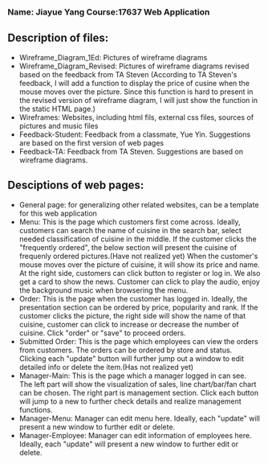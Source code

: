 ### Name: Jiayue Yang Course:17637 Web Application
## Description of files:
- Wireframe_Diagram_1Ed: Pictures of wireframe diagrams
- Wireframe_Diagram_Revised: Pictures of wireframe diagrams revised based on the feedback from TA Steven
   (According to TA Steven's feedback, I will add a function to display 
the price of cusine when the mouse moves over the picture. Since this
function is hard to present in the revised version of wireframe diagram,
I will just show the function in the static HTML page.)
- Wireframes: Websites, including html fils, external css files, sources of pictures and music files
- Feedback-Student: Feedback from a classmate, Yue Yin. Suggestions are based on the first version of web pages
 - Feedback-TA: Feedback from TA Steven. Suggestions are based on wireframe diagrams.

## Desciptions of web pages:
- General page: for generalizing other related websites, can be a template for this web application
- Menu: This is the page which customers first come across. Ideally, customers can search the name of cuisine in the search bar, select needed classification of cuisine in the middle. If the customer clicks the "frequently ordered", the below section will present the cuisine of frequenly ordered pictures.(Have not realized yet) When the customer's mouse moves over the picture of cuisine, it will show its price and name. At the right side, customers can click button to register or log in. We also get a card to show the news. Customer can click to play the audio, enjoy the background music when browsering the menu.
- Order: This is the page when the customer has logged in. Ideally, the presentation section can be ordered by price, popularity and rank. If the customer clicks the picture, the right side will show the name of that cuisine, customer can click to increase or decrease the number of cuisine. Click "order" or "save" to proceed orders.
- Submitted Order: This is the page which employees can view the orders from customers. The orders can be ordered by store and status. Clicking each "update" button will further jump out a window to edit detailed info or delete the item.(Has not realized yet)
- Manager-Main: This is the page which a manager logged in can see. The left part will show the visualization of sales, line chart/bar/fan chart can be chosen. The right part is management section. Click each button will jump to a new to further check details and realize management functions. 
- Manager-Menu: Manager can edit menu here. Ideally, each "update" will present a new window to further edit or delete.
- Manager-Employee: Manager can edit information of employees here. Ideally, each "update" will present a new window to further edit or delete. 



